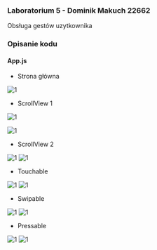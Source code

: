 ### Laboratorium 5 - Dominik Makuch 22662
Obsługa gestów uzytkownika

### Opisanie kodu
#### App.js

- Strona główna

![1](screenshots/1.jpg)

- ScrollView 1

![1](screenshots/1.png)

![1](screenshots/2.jpg)

- ScrollView 2

![1](screenshots/3.jpg)
![1](screenshots/3.png)

- Touchable

![1](screenshots/4.jpg)
![1](screenshots/4.png)

- Swipable

![1](screenshots/5.jpg)
![1](screenshots/5.png)

- Pressable

![1](screenshots/6.jpg)
![1](screenshots/6.png)
